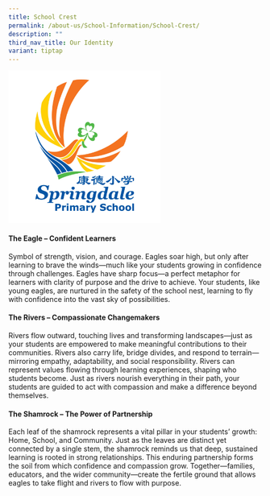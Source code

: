 ```yaml
---
title: School Crest
permalink: /about-us/School-Information/School-Crest/
description: ""
third_nav_title: Our Identity
variant: tiptap
---
```

<p></p>
<div class="isomer-image-wrapper">
<img style="width: 60%;" height="auto" width="100%" alt="" src="/images/SDPS/Main/sdps_crest.png">
</div>
<h4>The Eagle – Confident Learners</h4>
<p>Symbol of strength, vision, and courage. Eagles soar high, but only after
learning to brave the winds—much like your students growing in confidence
through challenges. Eagles have sharp focus—a perfect metaphor for learners
with clarity of purpose and the drive to achieve. Your students, like young
eagles, are nurtured in the safety of the school nest, learning to fly
with confidence into the vast sky of possibilities.</p>
<p></p>
<h4>The Rivers – Compassionate Changemakers</h4>
<p>Rivers flow outward, touching lives and transforming landscapes—just as
your students are empowered to make meaningful contributions to their communities.
Rivers also carry life, bridge divides, and respond to terrain—mirroring
empathy, adaptability, and social responsibility. Rivers can represent
values flowing through learning experiences, shaping who students become.
Just as rivers nourish everything in their path, your students are guided
to act with compassion and make a difference beyond themselves.</p>
<p></p>
<h4>The Shamrock – The Power of Partnership</h4>
<p>Each leaf of the shamrock represents a vital pillar in your students’
growth: Home, School, and Community. Just as the leaves are distinct yet
connected by a single stem, the shamrock reminds us that deep, sustained
learning is rooted in strong relationships. This enduring partnership forms
the soil from which confidence and compassion grow. Together—families,
educators, and the wider community—create the fertile ground that allows
eagles to take flight and rivers to flow with purpose.</p>
<p></p>